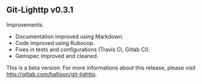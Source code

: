 Git-Lighttp v0.3.1
------------------

Improvements.

- Documentation improved using Markdown.
- Code improved using Rubocop.
- Fixes in tests and configurations (Travis CI, Gitlab CI).
- Gemspec improved and cleaned.

This is a beta version. For more informations about this release,
please visit <http://gitlab.com/hallison/git-lighttp>.

